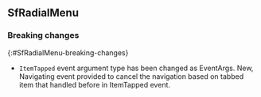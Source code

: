 ## SfRadialMenu

### Breaking changes
{:#SfRadialMenu-breaking-changes}

* `ItemTapped` event argument type has been changed as EventArgs. New, Navigating event provided to cancel the navigation based on tabbed item that handled before in ItemTapped event.
